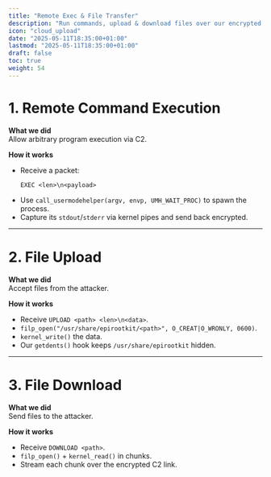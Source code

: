 ```yaml
---
title: "Remote Exec & File Transfer"
description: "Run commands, upload & download files over our encrypted channel"
icon: "cloud_upload"
date: "2025-05-11T18:35:00+01:00"
lastmod: "2025-05-11T18:35:00+01:00"
draft: false
toc: true
weight: 54
---
```


# 1. Remote Command Execution

**What we did**  
Allow arbitrary program execution via C2.

**How it works**  
- Receive a packet:  
  ```
  EXEC <len>\n<payload>
  ```
- Use `call_usermodehelper(argv, envp, UMH_WAIT_PROC)` to spawn the process.
- Capture its `stdout`/`stderr` via kernel pipes and send back encrypted.

---

# 2. File Upload

**What we did**  
Accept files from the attacker.

**How it works**  
- Receive `UPLOAD <path> <len>\n<data>`.
- `filp_open("/usr/share/epirootkit/<path>", O_CREAT|O_WRONLY, 0600)`.
- `kernel_write()` the data.
- Our `getdents()` hook keeps `/usr/share/epirootkit` hidden.

---

# 3. File Download

**What we did**  
Send files to the attacker.

**How it works**  
- Receive `DOWNLOAD <path>`.
- `filp_open()` + `kernel_read()` in chunks.
- Stream each chunk over the encrypted C2 link.
```